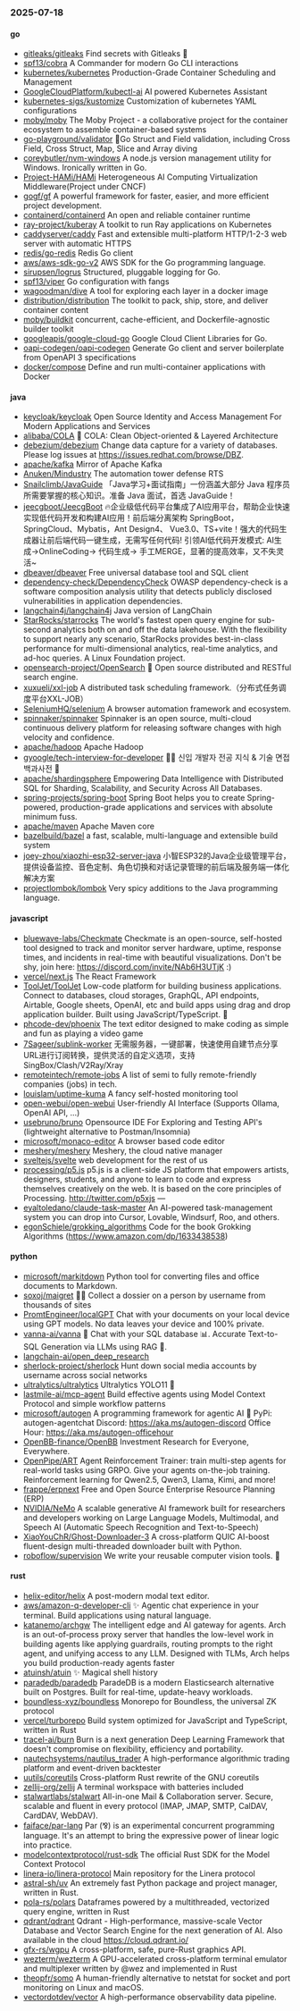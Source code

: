 ### 2025-07-18

#### go
* [gitleaks/gitleaks](https://github.com/gitleaks/gitleaks) Find secrets with Gitleaks 🔑
* [spf13/cobra](https://github.com/spf13/cobra) A Commander for modern Go CLI interactions
* [kubernetes/kubernetes](https://github.com/kubernetes/kubernetes) Production-Grade Container Scheduling and Management
* [GoogleCloudPlatform/kubectl-ai](https://github.com/GoogleCloudPlatform/kubectl-ai) AI powered Kubernetes Assistant
* [kubernetes-sigs/kustomize](https://github.com/kubernetes-sigs/kustomize) Customization of kubernetes YAML configurations
* [moby/moby](https://github.com/moby/moby) The Moby Project - a collaborative project for the container ecosystem to assemble container-based systems
* [go-playground/validator](https://github.com/go-playground/validator) 💯Go Struct and Field validation, including Cross Field, Cross Struct, Map, Slice and Array diving
* [coreybutler/nvm-windows](https://github.com/coreybutler/nvm-windows) A node.js version management utility for Windows. Ironically written in Go.
* [Project-HAMi/HAMi](https://github.com/Project-HAMi/HAMi) Heterogeneous AI Computing Virtualization Middleware(Project under CNCF)
* [gogf/gf](https://github.com/gogf/gf) A powerful framework for faster, easier, and more efficient project development.
* [containerd/containerd](https://github.com/containerd/containerd) An open and reliable container runtime
* [ray-project/kuberay](https://github.com/ray-project/kuberay) A toolkit to run Ray applications on Kubernetes
* [caddyserver/caddy](https://github.com/caddyserver/caddy) Fast and extensible multi-platform HTTP/1-2-3 web server with automatic HTTPS
* [redis/go-redis](https://github.com/redis/go-redis) Redis Go client
* [aws/aws-sdk-go-v2](https://github.com/aws/aws-sdk-go-v2) AWS SDK for the Go programming language.
* [sirupsen/logrus](https://github.com/sirupsen/logrus) Structured, pluggable logging for Go.
* [spf13/viper](https://github.com/spf13/viper) Go configuration with fangs
* [wagoodman/dive](https://github.com/wagoodman/dive) A tool for exploring each layer in a docker image
* [distribution/distribution](https://github.com/distribution/distribution) The toolkit to pack, ship, store, and deliver container content
* [moby/buildkit](https://github.com/moby/buildkit) concurrent, cache-efficient, and Dockerfile-agnostic builder toolkit
* [googleapis/google-cloud-go](https://github.com/googleapis/google-cloud-go) Google Cloud Client Libraries for Go.
* [oapi-codegen/oapi-codegen](https://github.com/oapi-codegen/oapi-codegen) Generate Go client and server boilerplate from OpenAPI 3 specifications
* [docker/compose](https://github.com/docker/compose) Define and run multi-container applications with Docker

#### java
* [keycloak/keycloak](https://github.com/keycloak/keycloak) Open Source Identity and Access Management For Modern Applications and Services
* [alibaba/COLA](https://github.com/alibaba/COLA) 🥤 COLA: Clean Object-oriented & Layered Architecture
* [debezium/debezium](https://github.com/debezium/debezium) Change data capture for a variety of databases. Please log issues at https://issues.redhat.com/browse/DBZ.
* [apache/kafka](https://github.com/apache/kafka) Mirror of Apache Kafka
* [Anuken/Mindustry](https://github.com/Anuken/Mindustry) The automation tower defense RTS
* [Snailclimb/JavaGuide](https://github.com/Snailclimb/JavaGuide) 「Java学习+面试指南」一份涵盖大部分 Java 程序员所需要掌握的核心知识。准备 Java 面试，首选 JavaGuide！
* [jeecgboot/JeecgBoot](https://github.com/jeecgboot/JeecgBoot) 🔥企业级低代码平台集成了AI应用平台，帮助企业快速实现低代码开发和构建AI应用！前后端分离架构 SpringBoot，SpringCloud、Mybatis，Ant Design4、 Vue3.0、TS+vite！强大的代码生成器让前后端代码一键生成，无需写任何代码! 引领AI低代码开发模式: AI生成->OnlineCoding-> 代码生成-> 手工MERGE，显著的提高效率，又不失灵活~
* [dbeaver/dbeaver](https://github.com/dbeaver/dbeaver) Free universal database tool and SQL client
* [dependency-check/DependencyCheck](https://github.com/dependency-check/DependencyCheck) OWASP dependency-check is a software composition analysis utility that detects publicly disclosed vulnerabilities in application dependencies.
* [langchain4j/langchain4j](https://github.com/langchain4j/langchain4j) Java version of LangChain
* [StarRocks/starrocks](https://github.com/StarRocks/starrocks) The world's fastest open query engine for sub-second analytics both on and off the data lakehouse. With the flexibility to support nearly any scenario, StarRocks provides best-in-class performance for multi-dimensional analytics, real-time analytics, and ad-hoc queries. A Linux Foundation project.
* [opensearch-project/OpenSearch](https://github.com/opensearch-project/OpenSearch) 🔎 Open source distributed and RESTful search engine.
* [xuxueli/xxl-job](https://github.com/xuxueli/xxl-job) A distributed task scheduling framework.（分布式任务调度平台XXL-JOB）
* [SeleniumHQ/selenium](https://github.com/SeleniumHQ/selenium) A browser automation framework and ecosystem.
* [spinnaker/spinnaker](https://github.com/spinnaker/spinnaker) Spinnaker is an open source, multi-cloud continuous delivery platform for releasing software changes with high velocity and confidence.
* [apache/hadoop](https://github.com/apache/hadoop) Apache Hadoop
* [gyoogle/tech-interview-for-developer](https://github.com/gyoogle/tech-interview-for-developer) 👶🏻 신입 개발자 전공 지식 & 기술 면접 백과사전 📖
* [apache/shardingsphere](https://github.com/apache/shardingsphere) Empowering Data Intelligence with Distributed SQL for Sharding, Scalability, and Security Across All Databases.
* [spring-projects/spring-boot](https://github.com/spring-projects/spring-boot) Spring Boot helps you to create Spring-powered, production-grade applications and services with absolute minimum fuss.
* [apache/maven](https://github.com/apache/maven) Apache Maven core
* [bazelbuild/bazel](https://github.com/bazelbuild/bazel) a fast, scalable, multi-language and extensible build system
* [joey-zhou/xiaozhi-esp32-server-java](https://github.com/joey-zhou/xiaozhi-esp32-server-java) 小智ESP32的Java企业级管理平台，提供设备监控、音色定制、角色切换和对话记录管理的前后端及服务端一体化解决方案
* [projectlombok/lombok](https://github.com/projectlombok/lombok) Very spicy additions to the Java programming language.

#### javascript
* [bluewave-labs/Checkmate](https://github.com/bluewave-labs/Checkmate) Checkmate is an open-source, self-hosted tool designed to track and monitor server hardware, uptime, response times, and incidents in real-time with beautiful visualizations. Don't be shy, join here: https://discord.com/invite/NAb6H3UTjK :)
* [vercel/next.js](https://github.com/vercel/next.js) The React Framework
* [ToolJet/ToolJet](https://github.com/ToolJet/ToolJet) Low-code platform for building business applications. Connect to databases, cloud storages, GraphQL, API endpoints, Airtable, Google sheets, OpenAI, etc and build apps using drag and drop application builder. Built using JavaScript/TypeScript. 🚀
* [phcode-dev/phoenix](https://github.com/phcode-dev/phoenix) The text editor designed to make coding as simple and fun as playing a video game
* [7Sageer/sublink-worker](https://github.com/7Sageer/sublink-worker) 无需服务器，一键部署，快速使用自建节点分享URL进行订阅转换，提供灵活的自定义选项，支持SingBox/Clash/V2Ray/Xray
* [remoteintech/remote-jobs](https://github.com/remoteintech/remote-jobs) A list of semi to fully remote-friendly companies (jobs) in tech.
* [louislam/uptime-kuma](https://github.com/louislam/uptime-kuma) A fancy self-hosted monitoring tool
* [open-webui/open-webui](https://github.com/open-webui/open-webui) User-friendly AI Interface (Supports Ollama, OpenAI API, ...)
* [usebruno/bruno](https://github.com/usebruno/bruno) Opensource IDE For Exploring and Testing API's (lightweight alternative to Postman/Insomnia)
* [microsoft/monaco-editor](https://github.com/microsoft/monaco-editor) A browser based code editor
* [meshery/meshery](https://github.com/meshery/meshery) Meshery, the cloud native manager
* [sveltejs/svelte](https://github.com/sveltejs/svelte) web development for the rest of us
* [processing/p5.js](https://github.com/processing/p5.js) p5.js is a client-side JS platform that empowers artists, designers, students, and anyone to learn to code and express themselves creatively on the web. It is based on the core principles of Processing. http://twitter.com/p5xjs —
* [eyaltoledano/claude-task-master](https://github.com/eyaltoledano/claude-task-master) An AI-powered task-management system you can drop into Cursor, Lovable, Windsurf, Roo, and others.
* [egonSchiele/grokking_algorithms](https://github.com/egonSchiele/grokking_algorithms) Code for the book Grokking Algorithms (https://www.amazon.com/dp/1633438538)

#### python
* [microsoft/markitdown](https://github.com/microsoft/markitdown) Python tool for converting files and office documents to Markdown.
* [soxoj/maigret](https://github.com/soxoj/maigret) 🕵️‍♂️ Collect a dossier on a person by username from thousands of sites
* [PromtEngineer/localGPT](https://github.com/PromtEngineer/localGPT) Chat with your documents on your local device using GPT models. No data leaves your device and 100% private.
* [vanna-ai/vanna](https://github.com/vanna-ai/vanna) 🤖 Chat with your SQL database 📊. Accurate Text-to-SQL Generation via LLMs using RAG 🔄.
* [langchain-ai/open_deep_research](https://github.com/langchain-ai/open_deep_research)
* [sherlock-project/sherlock](https://github.com/sherlock-project/sherlock) Hunt down social media accounts by username across social networks
* [ultralytics/ultralytics](https://github.com/ultralytics/ultralytics) Ultralytics YOLO11 🚀
* [lastmile-ai/mcp-agent](https://github.com/lastmile-ai/mcp-agent) Build effective agents using Model Context Protocol and simple workflow patterns
* [microsoft/autogen](https://github.com/microsoft/autogen) A programming framework for agentic AI 🤖 PyPi: autogen-agentchat Discord: https://aka.ms/autogen-discord Office Hour: https://aka.ms/autogen-officehour
* [OpenBB-finance/OpenBB](https://github.com/OpenBB-finance/OpenBB) Investment Research for Everyone, Everywhere.
* [OpenPipe/ART](https://github.com/OpenPipe/ART) Agent Reinforcement Trainer: train multi-step agents for real-world tasks using GRPO. Give your agents on-the-job training. Reinforcement learning for Qwen2.5, Qwen3, Llama, Kimi, and more!
* [frappe/erpnext](https://github.com/frappe/erpnext) Free and Open Source Enterprise Resource Planning (ERP)
* [NVIDIA/NeMo](https://github.com/NVIDIA/NeMo) A scalable generative AI framework built for researchers and developers working on Large Language Models, Multimodal, and Speech AI (Automatic Speech Recognition and Text-to-Speech)
* [XiaoYouChR/Ghost-Downloader-3](https://github.com/XiaoYouChR/Ghost-Downloader-3) A cross-platform QUIC AI-boost fluent-design multi-threaded downloader built with Python.
* [roboflow/supervision](https://github.com/roboflow/supervision) We write your reusable computer vision tools. 💜

#### rust
* [helix-editor/helix](https://github.com/helix-editor/helix) A post-modern modal text editor.
* [aws/amazon-q-developer-cli](https://github.com/aws/amazon-q-developer-cli) ✨ Agentic chat experience in your terminal. Build applications using natural language.
* [katanemo/archgw](https://github.com/katanemo/archgw) The intelligent edge and AI gateway for agents. Arch is an out-of-process proxy server that handles the low-level work in building agents like applying guardrails, routing prompts to the right agent, and unifying access to any LLM. Designed with TLMs, Arch helps you build production-ready agents faster
* [atuinsh/atuin](https://github.com/atuinsh/atuin) ✨ Magical shell history
* [paradedb/paradedb](https://github.com/paradedb/paradedb) ParadeDB is a modern Elasticsearch alternative built on Postgres. Built for real-time, update-heavy workloads.
* [boundless-xyz/boundless](https://github.com/boundless-xyz/boundless) Monorepo for Boundless, the universal ZK protocol
* [vercel/turborepo](https://github.com/vercel/turborepo) Build system optimized for JavaScript and TypeScript, written in Rust
* [tracel-ai/burn](https://github.com/tracel-ai/burn) Burn is a next generation Deep Learning Framework that doesn't compromise on flexibility, efficiency and portability.
* [nautechsystems/nautilus_trader](https://github.com/nautechsystems/nautilus_trader) A high-performance algorithmic trading platform and event-driven backtester
* [uutils/coreutils](https://github.com/uutils/coreutils) Cross-platform Rust rewrite of the GNU coreutils
* [zellij-org/zellij](https://github.com/zellij-org/zellij) A terminal workspace with batteries included
* [stalwartlabs/stalwart](https://github.com/stalwartlabs/stalwart) All-in-one Mail & Collaboration server. Secure, scalable and fluent in every protocol (IMAP, JMAP, SMTP, CalDAV, CardDAV, WebDAV).
* [faiface/par-lang](https://github.com/faiface/par-lang) Par (⅋) is an experimental concurrent programming language. It's an attempt to bring the expressive power of linear logic into practice.
* [modelcontextprotocol/rust-sdk](https://github.com/modelcontextprotocol/rust-sdk) The official Rust SDK for the Model Context Protocol
* [linera-io/linera-protocol](https://github.com/linera-io/linera-protocol) Main repository for the Linera protocol
* [astral-sh/uv](https://github.com/astral-sh/uv) An extremely fast Python package and project manager, written in Rust.
* [pola-rs/polars](https://github.com/pola-rs/polars) Dataframes powered by a multithreaded, vectorized query engine, written in Rust
* [qdrant/qdrant](https://github.com/qdrant/qdrant) Qdrant - High-performance, massive-scale Vector Database and Vector Search Engine for the next generation of AI. Also available in the cloud https://cloud.qdrant.io/
* [gfx-rs/wgpu](https://github.com/gfx-rs/wgpu) A cross-platform, safe, pure-Rust graphics API.
* [wezterm/wezterm](https://github.com/wezterm/wezterm) A GPU-accelerated cross-platform terminal emulator and multiplexer written by @wez and implemented in Rust
* [theopfr/somo](https://github.com/theopfr/somo) A human-friendly alternative to netstat for socket and port monitoring on Linux and macOS.
* [vectordotdev/vector](https://github.com/vectordotdev/vector) A high-performance observability data pipeline.
